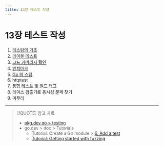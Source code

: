 ```yaml
---
title: 13장 테스트 작성
---
```


# 13장 테스트 작성

1. [테스팅의 기초](13.1.md)
2. [테이블 테스트](13.2.md)
3. [코드 커버리지 확인](13.3.md)
4. [벤치마크](13.4.md)
5. [Go 의 스텁](13.5.md)
6. httptest
7. [통합 테스트 및 빌드 태그](13.7.md)
8. 레이스 검출기로 동시성 문제 찾기
9. 마무리

---

> [!QUOTE] 참고 자료
>
> - [pkg.dev.go > testing](https://pkg.go.dev/testing)
> - go.dev > doc > Tutorials
>     - Tutorial: Create a Go module > [6. Add a test](https://go.dev/doc/tutorial/testing)
>     - [Tutorial: Getting started with fuzzing](https://go.dev/doc/tutorial/fuzz)
